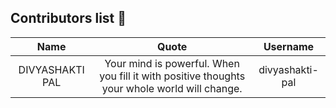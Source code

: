 ## Contributors list 📝

| Name | Quote | Username |
|:------:|:--------:|:---------:|
DIVYASHAKTI PAL| Your mind is powerful. When you fill it with positive thoughts your whole world will change. | divyashakti-pal
